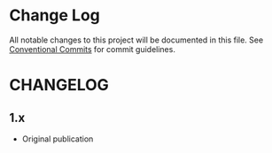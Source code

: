 # Change Log

All notable changes to this project will be documented in this file.
See [Conventional Commits](https://conventionalcommits.org) for commit guidelines.

# CHANGELOG

## 1.x

- Original publication
